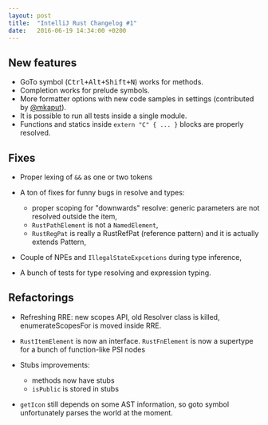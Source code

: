```yaml
---
layout: post
title:  "IntelliJ Rust Changelog #1"
date:   2016-06-19 14:34:00 +0200
---
```

## New features

* GoTo symbol (<kbd>Ctrl+Alt+Shift+N</kbd>) works for methods.
* Completion works for prelude symbols.
* More formatter options with new code samples in settings (contributed by [@mkaput]).
* It is possible to run all tests inside a single module.
* Functions and statics inside `extern "C" { ... }` blocks are properly resolved.


## Fixes

* Proper lexing of `&&` as one or two tokens
* A ton of fixes for funny bugs in resolve and types:
  - proper scoping for "downwards" resolve: generic parameters are not resolved
    outside the item,
  - `RustPathElement` is not a `NamedElement`,
  - `RustRegPat` is really a RustRefPat (reference pattern) and it is actually
    extends Pattern,
* Couple of NPEs and `IllegalStateExpcetions` during type inference,

* A bunch of tests for type resolving and expression typing.


## Refactorings

* Refreshing RRE: new scopes API, old Resolver class is killed,
enumerateScopesFor is moved inside RRE.

* `RustItemElement` is now an interface.
`RustFnElement` is now a supertype for a bunch of function-like PSI nodes

* Stubs improvements:
  - methods now have stubs
  - `isPublic` is stored in stubs

* `getIcon` still depends on some AST information, so goto symbol unfortunately
parses the world at the moment.

[@mkaput]: https://github.com/mkaput
